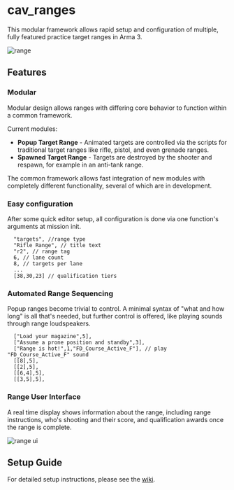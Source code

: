 # cav_ranges
This modular framework allows rapid setup and configuration of multiple, fully featured practice target ranges in Arma 3.

![range](https://i.imgur.com/P0WqD4Y.png)

## Features

### Modular
Modular design allows ranges with differing core behavior to function within a common framework.  

Current modules:
* **Popup Target Range** - Animated targets are controlled via the scripts for traditional target ranges like rifle, pistol, and even grenade ranges.
* **Spawned Target Range** - Targets are destroyed by the shooter and respawn, for example in an anti-tank range.

The common framework allows fast integration of new modules with completely different functionality, several of which are in development.

### Easy configuration
After some quick editor setup, all configuration is done via one function's arguments at mission init.

```
  "targets", //range type
  "Rifle Range", // title text
  "r2", // range tag
  6, // lane count
  8, // targets per lane
  ...
  [38,30,23] // qualification tiers
```

### Automated Range Sequencing  
Popup ranges become trivial to control. A minimal syntax of "what and how long" is all that's needed, but further control is offered, like playing sounds through range loudspeakers.  

```
  ["Load your magazine",5],
  ["Assume a prone position and standby",3],
  ["Range is hot!",1,"FD_Course_Active_F"], // play "FD_Course_Active_F" sound
  [[8],5],
  [[2],5],
  [[6,4],5],
  [[3,5],5],
```

### Range User Interface
A real time display shows information about the range, including range instructions, who's shooting and their score, and qualification awards once the range is complete.  

![range ui](https://i.imgur.com/R9RI2if.png)

## Setup Guide
For detailed setup instructions, please see the [wiki](https://github.com/RaynorD/cav_ranges/wiki/Design-Your-Range-(createRange)).
